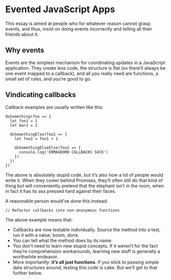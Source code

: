 # Evented JavaScript Apps

This essay is aimed at people who for whatever reason cannot grasp events, and thus, insist on doing events incorrectly and telling all their friends about it.

## Why events

Events are the simplest mechanism for coordinating updates in a JavaScript application. They create less code, the structure is flat (so there’ll always be one event mapped to a callback), and all you really need are functions, a small set of rules, and you’re good to go.

## Vindicating callbacks

Callback examples are usually written like this:

    doSomething(foo => {
      let foo1 = 1
      let bar2 = 2

      doSomethingElse(foo1 => {
        let foo2 = foo1 + 1

        doSomethingElseElse(foo2 => {
          console.log('ERMAGEHRD CALLBACKS SUCK')
        })
      })
    })

The above is absolutely stupid code, but it’s also how a lot of people would write it. When they cower behind Promises, they’ll often still do that kind of thing but will conveniently pretend that the elephant isn’t in the room, when in fact it has its ass pressed hard against their faces.

A reasonable person would’ve done this instead:

    // Refactor callbacks into non-anonymous functions

The above example means that:

* Callbacks are now testable individually. Source the method into a test, run it with a value, boom, done.
* You can tell what the method does by its name.
* You don’t need to learn new stupid concepts. If it weren’t for the fact they’re comprehension workarounds, learning new stuff is generally a worthwhile endeavor.
* More importantly: **it’s all just functions**. If you stick to passing simple data structures around, testing this code is cake. But we’ll get to that further below.
